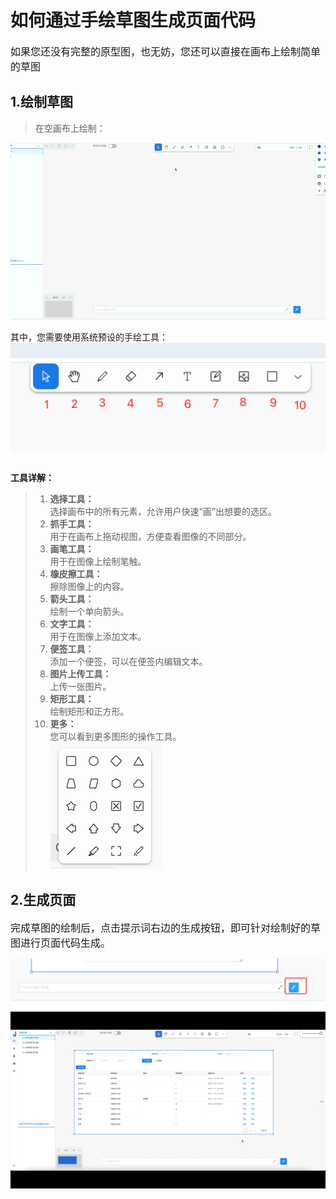 # 如何通过手绘草图生成页面代码
<span style = "font-size:16px;">如果您还没有完整的原型图，也无妨，您还可以直接在画布上绘制简单的草图</span>

## 1.绘制草图

> 在空画布上绘制：

<div style="display: flex; justify-content:center; align-items:center;">
<img src="./assets/examples/Web/sketchproto-1.gif" alt="绘制草图" width="100%"></div>

<br>
其中，您需要使用系统预设的手绘工具：<br>
<div style="display: flex; justify-content:center; align-items:center;">
<img src="./assets/examples/Web/sketch-1.png" alt="绘制草图" width="100%"></div>
<br>

**工具详解：**
<br>
>1. **选择工具：**
    <br>选择画布中的所有元素，允许用户快速“画”出想要的选区。
>2. **抓手工具：**
    <br>用于在画布上拖动视图，方便查看图像的不同部分。
>3. **画笔工具：**
    <br>用于在图像上绘制笔触。
>4. **橡皮擦工具：**
    <br>擦除图像上的内容。
>5. **箭头工具：**
    <br>绘制一个单向箭头。
>6. **文字工具：**
    <br>用于在图像上添加文本。
>7. **便签工具：**
    <br>添加一个便签，可以在便签内编辑文本。
>8. **图片上传工具：**
    <br>上传一张图片。
>9. **矩形工具：**
    <br>绘制矩形和正方形。
>10. **更多：**
    <br>您可以看到更多图形的操作工具。<br>
    ![](./assets/examples/Web/tools.png)

## 2.生成页面

<span style="font-size:16px;">完成草图的绘制后，点击提示词右边的生成按钮，即可针对绘制好的草图进行页面代码生成。</span>
<div style="display: flex; justify-content:center; align-items:center;">
<img src="./assets/examples/Web/upload-5.png" alt="点击生成" width="100%"></div><br>
<div style="display: flex; justify-content:center; align-items:center;">
<img src="./assets/examples/Web/webcrud-4.gif" alt="生成结果" width="100%"></div><br>